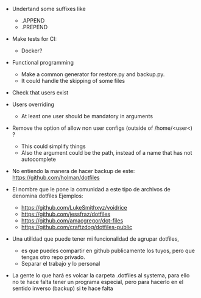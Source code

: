 - Undertand some suffixes like
    - .APPEND
    - .PREPEND
- Make tests for CI:
  - Docker?
- Functional programming
  - Make a common generator for restore.py and backup.py.
  - It could handle the skipping of some files
- Check that users exist
- Users overriding
    - At least one user should be mandatory in arguments
- Remove the option of allow non user configs (outside of /home/<user<) ?
  - This could simplify things
  - Also the argument could be the path, instead of a name that has not autocomplete
- No entiendo la manera de hacer backup de este: https://github.com/holman/dotfiles 
- El nombre que le pone la comunidad a este tipo de archivos de denomina dotfiles
  Ejemplos:
  - https://github.com/LukeSmithxyz/voidrice
  - https://github.com/jessfraz/dotfiles
  - https://github.com/amacgregor/dot-files
  - https://github.com/craftzdog/dotfiles-public

- Una utilidad que puede tener mi funcionalidad de agrupar dotfiles,
   - es que puedes compartir en github publicamente los tuyos, pero que tengas otro repo privado.
   - Separar el trabajo y lo personal

- La gente lo que hará es volcar la carpeta .dotfiles al systema, para ello no te hace falta tener un programa especial, pero para hacerlo en el sentido inverso (backup) si te hace falta